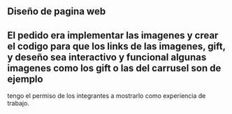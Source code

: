 Diseño de pagina web 
--------------------
El pedido era implementar las imagenes y crear el codigo para que los links de las imagenes, gift, y deseño sea interactivo y funcional
algunas imagenes como los gift o las del carrusel son de ejemplo 
--------------------
tengo el permiso de los integrantes a mostrarlo como experiencia de trabajo.
